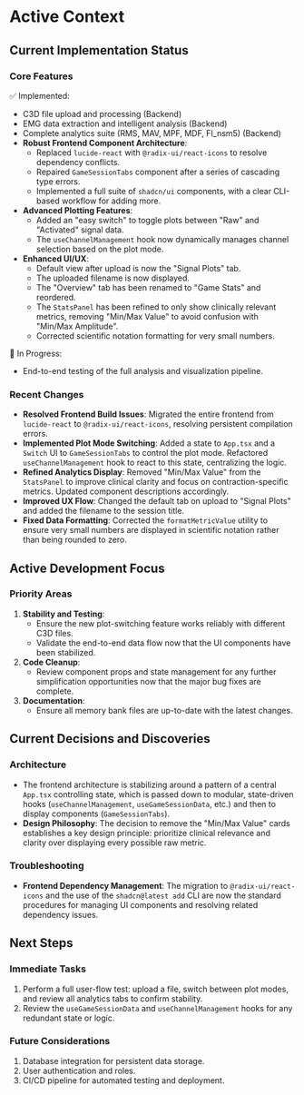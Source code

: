 # Active Context

## Current Implementation Status

### Core Features
✅ Implemented:
- C3D file upload and processing (Backend)
- EMG data extraction and intelligent analysis (Backend)
- Complete analytics suite (RMS, MAV, MPF, MDF, FI_nsm5) (Backend)
- **Robust Frontend Component Architecture**:
    - Replaced `lucide-react` with `@radix-ui/react-icons` to resolve dependency conflicts.
    - Repaired `GameSessionTabs` component after a series of cascading type errors.
    - Implemented a full suite of `shadcn/ui` components, with a clear CLI-based workflow for adding more.
- **Advanced Plotting Features**:
    - Added an "easy switch" to toggle plots between "Raw" and "Activated" signal data.
    - The `useChannelManagement` hook now dynamically manages channel selection based on the plot mode.
- **Enhanced UI/UX**:
    - Default view after upload is now the "Signal Plots" tab.
    - The uploaded filename is now displayed.
    - The "Overview" tab has been renamed to "Game Stats" and reordered.
    - The `StatsPanel` has been refined to only show clinically relevant metrics, removing "Min/Max Value" to avoid confusion with "Min/Max Amplitude".
    - Corrected scientific notation formatting for very small numbers.

🚧 In Progress:
- End-to-end testing of the full analysis and visualization pipeline.

### Recent Changes
*   **Resolved Frontend Build Issues**: Migrated the entire frontend from `lucide-react` to `@radix-ui/react-icons`, resolving persistent compilation errors.
*   **Implemented Plot Mode Switching**: Added a state to `App.tsx` and a `Switch` UI to `GameSessionTabs` to control the plot mode. Refactored `useChannelManagement` hook to react to this state, centralizing the logic.
*   **Refined Analytics Display**: Removed "Min/Max Value" from the `StatsPanel` to improve clinical clarity and focus on contraction-specific metrics. Updated component descriptions accordingly.
*   **Improved UX Flow**: Changed the default tab on upload to "Signal Plots" and added the filename to the session title.
*   **Fixed Data Formatting**: Corrected the `formatMetricValue` utility to ensure very small numbers are displayed in scientific notation rather than being rounded to zero.

## Active Development Focus

### Priority Areas
1.  **Stability and Testing**:
    *   Ensure the new plot-switching feature works reliably with different C3D files.
    *   Validate the end-to-end data flow now that the UI components have been stabilized.
2.  **Code Cleanup**:
    *   Review component props and state management for any further simplification opportunities now that the major bug fixes are complete.
3.  **Documentation**:
    *   Ensure all memory bank files are up-to-date with the latest changes.

## Current Decisions and Discoveries

### Architecture
- The frontend architecture is stabilizing around a pattern of a central `App.tsx` controlling state, which is passed down to modular, state-driven hooks (`useChannelManagement`, `useGameSessionData`, etc.) and then to display components (`GameSessionTabs`).
- **Design Philosophy**: The decision to remove the "Min/Max Value" cards establishes a key design principle: prioritize clinical relevance and clarity over displaying every possible raw metric.

### Troubleshooting
- **Frontend Dependency Management**: The migration to `@radix-ui/react-icons` and the use of the `shadcn@latest add` CLI are now the standard procedures for managing UI components and resolving related dependency issues.

## Next Steps

### Immediate Tasks
1.  Perform a full user-flow test: upload a file, switch between plot modes, and review all analytics tabs to confirm stability.
2.  Review the `useGameSessionData` and `useChannelManagement` hooks for any redundant state or logic.

### Future Considerations
1.  Database integration for persistent data storage.
2.  User authentication and roles.
3.  CI/CD pipeline for automated testing and deployment. 